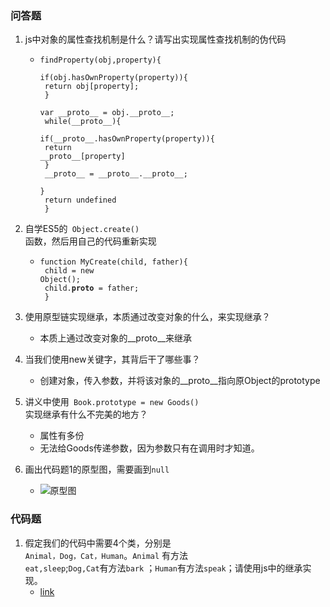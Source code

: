 ### 问答题
1. js中对象的属性查找机制是什么？请写出实现属性查找机制的伪代码
    * <code>findProperty(obj,property){</br>
    if(obj.hasOwnProperty(property)){</br>
        return obj[property];</br>
    }</br>
    var \_\_proto__ = obj.\_\_proto__;</br>
    while(\_\_proto__){</br>
        if(\_\_proto__.hasOwnProperty(property)){</br>
            return \_\_proto__[property]</br>
        }</br>
        \_\_proto__ = \_\_proto__.\_\_proto__;</br>
    }</br>
    return undefined</br>
}</code>

1. 自学ES5的<code> Object.create() </code>函数，然后用自己的代码重新实现
    * <code>function MyCreate(child, father){ </br>
            child = new Object();</br>
            child.__proto__ = father;</br>
        }</code>

1. 使用原型链实现继承，本质通过改变对象的什么，来实现继承？    
    * 本质上通过改变对象的__proto__来继承

1. 当我们使用new关键字，其背后干了哪些事？
    * 创建对象，传入参数，并将该对象的__proto__指向原Object的prototype

1. 讲义中使用<code> Book.prototype = new Goods() </code>实现继承有什么不完美的地方？
    * 属性有多份
    * 无法给Goods传递参数，因为参数只有在调用时才知道。

1. 画出代码题1的原型图，需要画到<code>null</code>
    * ![原型图](https://a735315482.github.io/mfs-homework/41-50/%E5%8E%9F%E5%9E%8B%E5%9B%BE.png)

### 代码题

1. 假定我们的代码中需要4个类，分别是<code> Animal，Dog，Cat，Human</code>。<code>Animal</code> 有方法<code> eat,sleep</code>;<code>Dog,Cat</code>有方法<code>bark</code> ；<code>Human</code>有方法<code>speak</code>；请使用js中的继承实现。
    * [link](https://github.com/a735315482/mfs-homework/blob/master/41-50/46%E5%8E%9F%E5%9E%8B%E9%93%BE.html)
